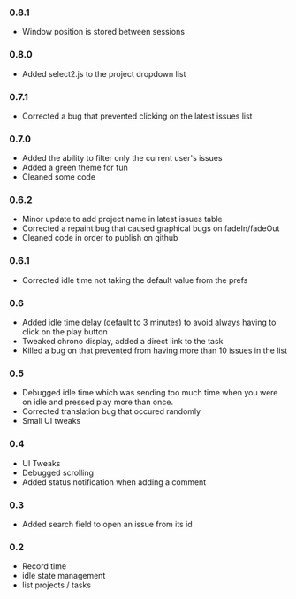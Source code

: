 ### 0.8.1
- Window position is stored between sessions

### 0.8.0
- Added select2.js to the project dropdown list

### 0.7.1
- Corrected a bug that prevented clicking on the latest issues list

### 0.7.0
- Added the ability to filter only the current user's issues
- Added a green theme for fun
- Cleaned some code

### 0.6.2
- Minor update to add project name in latest issues table
- Corrected a repaint bug that caused graphical bugs on fadeIn/fadeOut
- Cleaned code in order to publish on github

### 0.6.1
- Corrected idle time not taking the default value from the prefs

### 0.6
- Added idle time delay (default to 3 minutes) to avoid always having to click on the play button
- Tweaked chrono display, added a direct link to the task
- Killed a bug on that prevented from having more than 10 issues in the list

### 0.5
- Debugged idle time which was sending too much time when you were on idle and pressed play more than once.
- Corrected translation bug that occured randomly
- Small UI tweaks

### 0.4
- UI Tweaks
- Debugged scrolling
- Added status notification when adding a comment

### 0.3
- Added search field to open an issue from its id

### 0.2 
 * Record time
 * idle state management
 * list projects / tasks
